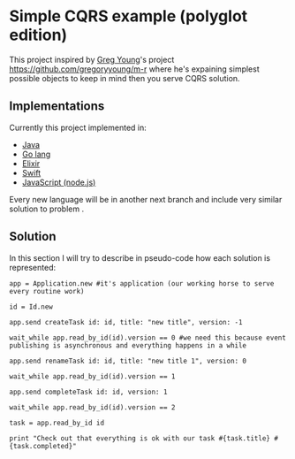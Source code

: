 Simple CQRS example (polyglot edition)
=============

This project inspired by [Greg Young](https://twitter.com/gregyoung)'s project https://github.com/gregoryyoung/m-r where he's expaining simplest possible objects to keep in mind then you serve CQRS solution.

Implementations
-------

Currently this project implemented in:

* [Java](https://github.com/butaji/CommandAndQueries/tree/java)
* [Go lang](https://github.com/butaji/CommandAndQueries/tree/golang)
* [Elixir](https://github.com/butaji/CommandAndQueries/tree/elixir)
* [Swift](https://github.com/butaji/CommandAndQueries/tree/swift)
* [JavaScript (node.js)](https://github.com/butaji/CommandAndQueries/tree/JavaScript)

Every new language will be in another next branch and include very similar solution to problem .

Solution
-----------

In this section I will try to describe in pseudo-code how each solution is represented:


	app = Application.new #it's application (our working horse to serve every routine work)
	
	id = Id.new
	
	app.send createTask id: id, title: "new title", version: -1
	
	wait_while app.read_by_id(id).version == 0 #we need this because event publishing is asynchronous and everything happens in a while
	
	app.send renameTask id: id, title: "new title 1", version: 0
	
	wait_while app.read_by_id(id).version == 1
	
	app.send completeTask id: id, version: 1
	
	wait_while app.read_by_id(id).version == 2
	
	task = app.read_by_id id
	
	print "Check out that everything is ok with our task #{task.title} #{task.completed}"

